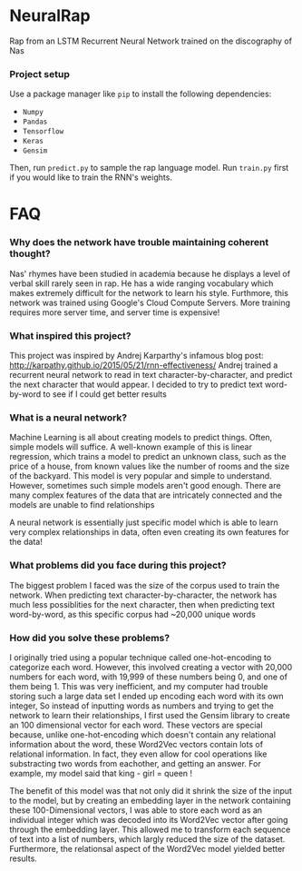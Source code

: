 # NeuralRap
Rap from an LSTM Recurrent Neural Network trained on the discography of Nas

### Project setup
Use a package manager like `pip` to install the following dependencies:
* `Numpy`<br />
* `Pandas`<br />
* `Tensorflow`<br />
* `Keras`<br />
* `Gensim`<br />

Then, run `predict.py` to sample the rap language model. Run `train.py` first if you would like to train the RNN's weights.

# FAQ

### Why does the network have trouble maintaining coherent thought?
Nas' rhymes have been studied in academia because he displays a level of verbal skill rarely seen in rap. He has a wide ranging vocabulary which makes extremely difficult for the network to learn his style. Furthmore, this network was trained using Google's Cloud Compute Servers. More training requires more server time, and server time is expensive!

### What inspired this project?
This project was inspired by Andrej Karparthy's infamous blog post: http://karpathy.github.io/2015/05/21/rnn-effectiveness/ 
Andrej trained a recurrent neural network to read in text character-by-character, and predict the next character that would appear. I decided to try to predict text word-by-word to see if I could get better results

### What is a neural network?
Machine Learning is all about creating models to predict things. Often, simple models will suffice. A well-known example of this is linear regression, which trains a model to predict an unknown class, such as the price of a house, from known values like the number of rooms and the size of the backyard. This model is very popular and simple to understand.
However, sometimes such simple models aren't good enough. There are many complex features of the data that are intricately connected and the models are unable to find relationships

A neural network is essentially just specific model which is able to learn very complex relationships in data, often even creating its own features for the data!

### What problems did you face during this project?
The biggest problem I faced was the size of the corpus used to train the network. When predicting text character-by-character, the network has much less possiblities for the next character, then when predicting text word-by-word, as this specific corpus had ~20,000 unique words

### How did you solve these problems?
I originally tried using a popular technique called one-hot-encoding to categorize each word. However, this involved creating a vector with 20,000 numbers for each word, with 19,999 of these numbers being 0, and one of them being 1. This was very inefficient, and my computer had trouble storing such a large data set I ended up encoding each word with its own integer, 
So instead of inputting words as numbers and trying to get the network to learn their relationships, I first used the Gensim library to create an 100 dimensional vector for each word. These vectors are special because, unlike one-hot-encoding which doesn't contain any relational information about the word, these Word2Vec vectors contain lots of relational information. In fact, they even allow for cool operations like substracting two words from eachother, and getting an answer. For example, my model said that king - girl = queen !

The benefit of this model was that not only did it shrink the size of the input to the model, but by creating an embedding layer in the network containing these 100-Dimensional vectors, I was able to store each word as an individual integer which was decoded into its Word2Vec vector after going through the embedding layer. This allowed me to transform each sequence of text into a list of numbers, which largly reduced the size of the dataset. Furthermore, the relationsal aspect of the Word2Vec model yielded better results.

